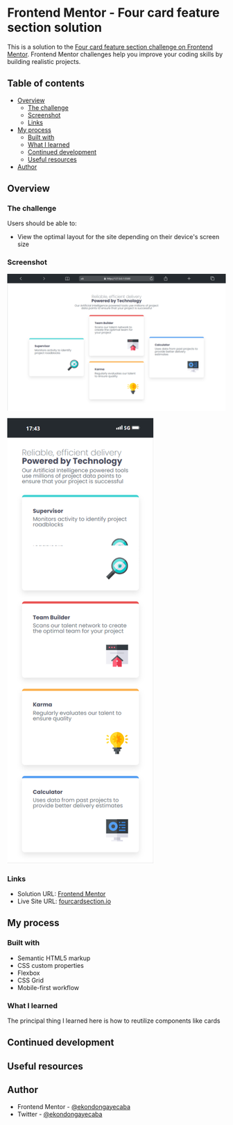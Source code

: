 # Frontend Mentor - Four card feature section solution

This is a solution to the [Four card feature section challenge on Frontend Mentor](https://www.frontendmentor.io/challenges/four-card-feature-section-weK1eFYK). Frontend Mentor challenges help you improve your coding skills by building realistic projects.

## Table of contents

- [Overview](#overview)
  - [The challenge](#the-challenge)
  - [Screenshot](#screenshot)
  - [Links](#links)
- [My process](#my-process)
  - [Built with](#built-with)
  - [What I learned](#what-i-learned)
  - [Continued development](#continued-development)
  - [Useful resources](#useful-resources)
- [Author](#author)

## Overview

### The challenge

Users should be able to:

- View the optimal layout for the site depending on their device's screen size

### Screenshot

![Screenshot of the desktop view](./screenshots/desktop.png)

![Screenshot of the phone view](./screenshots/mobile.png)

### Links

- Solution URL: [Frontend Mentor](https://www.frontendmentor.io/solutions/responsive-landing-page-using-html-and-css-fnQZ3TtyQF)
- Live Site URL: [fourcardsection.io](https://ekondongayecaba.github.io/four-card-feature-section-master/)

## My process

### Built with

- Semantic HTML5 markup
- CSS custom properties
- Flexbox
- CSS Grid
- Mobile-first workflow

### What I learned

The principal thing I learned here is how to reutilize components like cards

## Continued development

## Useful resources

## Author

- Frontend Mentor - [@ekondongayecaba](https://www.frontendmentor.io/profile/EkoNdongAyecaba)
- Twitter - [@ekondongayecaba](https://x.com/Shiitake_EGBM)
